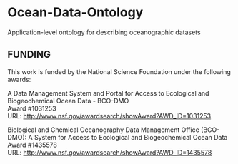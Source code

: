Ocean-Data-Ontology
===================

Application-level ontology for describing oceanographic datasets

FUNDING  
-------  
This work is funded by the National Science Foundation under the following awards:

A Data Management System and Portal for Access to Ecological and Biogeochemical Ocean Data - BCO-DMO  
Award #1031253  
URL: http://www.nsf.gov/awardsearch/showAward?AWD_ID=1031253

Biological and Chemical Oceanography Data Management Office (BCO-DMO): A System for Access to Ecological and Biogeochemical Ocean Data  
Award #1435578  
URL: http://www.nsf.gov/awardsearch/showAward?AWD_ID=1435578
